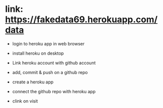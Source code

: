 # link: https://fakedata69.herokuapp.com/data

* login to heroku app in web browser

* install heroku on desktop

* Link heroku account with github account

* add, commit & push on a github repo

* create a heroku app

* connect the github repo with heroku app

* clink on visit
